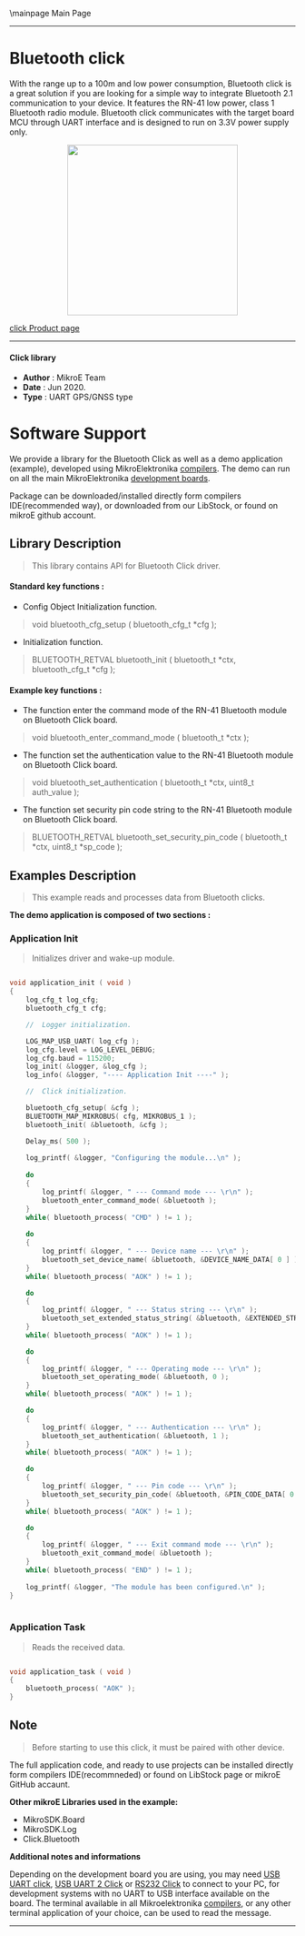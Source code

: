 \mainpage Main Page
 
---
# Bluetooth click

With the range up to a 100m and low power consumption, Bluetooth click is a great solution if you are looking for a simple way to integrate Bluetooth 2.1 communication to your device. It features the RN-41 low power, class 1 Bluetooth radio module. Bluetooth click communicates with the target board MCU through UART interface and is designed to run on 3.3V power supply only.

<p align="center">
  <img src="https://download.mikroe.com/images/click_for_ide/bluetooth_click.png" height=300px>
</p>

[click Product page](https://www.mikroe.com/bluetooth-click)

---


#### Click library 

- **Author**        : MikroE Team
- **Date**          : Jun 2020.
- **Type**          : UART GPS/GNSS type


# Software Support

We provide a library for the Bluetooth Click 
as well as a demo application (example), developed using MikroElektronika 
[compilers](https://shop.mikroe.com/compilers). 
The demo can run on all the main MikroElektronika [development boards](https://shop.mikroe.com/development-boards).

Package can be downloaded/installed directly form compilers IDE(recommended way), or downloaded from our LibStock, or found on mikroE github account. 

## Library Description

> This library contains API for Bluetooth Click driver.

#### Standard key functions :

- Config Object Initialization function.
> void bluetooth_cfg_setup ( bluetooth_cfg_t *cfg ); 
 
- Initialization function.
> BLUETOOTH_RETVAL bluetooth_init ( bluetooth_t *ctx, bluetooth_cfg_t *cfg );


#### Example key functions :

- The function enter the command mode of the RN-41 Bluetooth module on Bluetooth Click board.
> void bluetooth_enter_command_mode ( bluetooth_t *ctx );
 
- The function set the authentication value to the RN-41 Bluetooth module on Bluetooth Click board.
> void bluetooth_set_authentication ( bluetooth_t *ctx, uint8_t auth_value );

- The function set security pin code string to the RN-41 Bluetooth module on Bluetooth Click board.
> BLUETOOTH_RETVAL bluetooth_set_security_pin_code ( bluetooth_t *ctx, uint8_t *sp_code );

## Examples Description

> This example reads and processes data from Bluetooth clicks.

**The demo application is composed of two sections :**

### Application Init 

> Initializes driver and wake-up module. 

```c

void application_init ( void )
{
    log_cfg_t log_cfg;
    bluetooth_cfg_t cfg;

    //  Logger initialization.

    LOG_MAP_USB_UART( log_cfg );
    log_cfg.level = LOG_LEVEL_DEBUG;
    log_cfg.baud = 115200;
    log_init( &logger, &log_cfg );
    log_info( &logger, "---- Application Init ----" );

    //  Click initialization.

    bluetooth_cfg_setup( &cfg );
    BLUETOOTH_MAP_MIKROBUS( cfg, MIKROBUS_1 );
    bluetooth_init( &bluetooth, &cfg );

    Delay_ms( 500 );
   
    log_printf( &logger, "Configuring the module...\n" );
    
    do
    {    
        log_printf( &logger, " --- Command mode --- \r\n" );
        bluetooth_enter_command_mode( &bluetooth );
    }
    while( bluetooth_process( "CMD" ) != 1 );
    
    do
    {
        log_printf( &logger, " --- Device name --- \r\n" );
        bluetooth_set_device_name( &bluetooth, &DEVICE_NAME_DATA[ 0 ] );
    }
    while( bluetooth_process( "AOK" ) != 1 );

    do
    {
        log_printf( &logger, " --- Status string --- \r\n" );
        bluetooth_set_extended_status_string( &bluetooth, &EXTENDED_STRING_DATA[ 0 ] );
    }
    while( bluetooth_process( "AOK" ) != 1 );

    do
    {
        log_printf( &logger, " --- Operating mode --- \r\n" );
        bluetooth_set_operating_mode( &bluetooth, 0 );
    }
    while( bluetooth_process( "AOK" ) != 1 );

    do
    {
        log_printf( &logger, " --- Authentication --- \r\n" );
        bluetooth_set_authentication( &bluetooth, 1 );
    }
    while( bluetooth_process( "AOK" ) != 1 );

    do
    {
        log_printf( &logger, " --- Pin code --- \r\n" );
        bluetooth_set_security_pin_code( &bluetooth, &PIN_CODE_DATA[ 0 ] );
    }
    while( bluetooth_process( "AOK" ) != 1 );

    do
    {
        log_printf( &logger, " --- Exit command mode --- \r\n" );
        bluetooth_exit_command_mode( &bluetooth );
    }
    while( bluetooth_process( "END" ) != 1 );
    
    log_printf( &logger, "The module has been configured.\n" );
}
  
```

### Application Task

> Reads the received data.

```c

void application_task ( void )
{
    bluetooth_process( "AOK" );
} 

```

## Note

> Before starting to use this click, it must be paired with other device.

The full application code, and ready to use projects can be  installed directly form compilers IDE(recommneded) or found on LibStock page or mikroE GitHub accaunt.

**Other mikroE Libraries used in the example:** 

- MikroSDK.Board
- MikroSDK.Log
- Click.Bluetooth

**Additional notes and informations**

Depending on the development board you are using, you may need 
[USB UART click](https://shop.mikroe.com/usb-uart-click), 
[USB UART 2 Click](https://shop.mikroe.com/usb-uart-2-click) or 
[RS232 Click](https://shop.mikroe.com/rs232-click) to connect to your PC, for 
development systems with no UART to USB interface available on the board. The 
terminal available in all Mikroelektronika 
[compilers](https://shop.mikroe.com/compilers), or any other terminal application 
of your choice, can be used to read the message.



---
